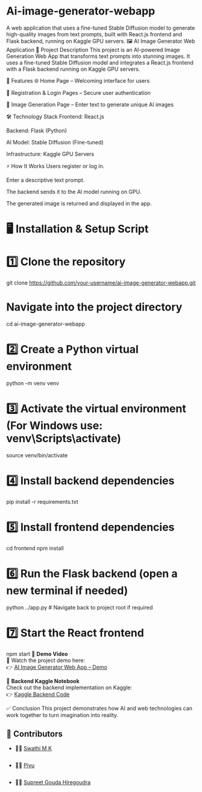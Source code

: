 # Ai-image-generator-webapp
A web application that uses a fine-tuned Stable Diffusion model to generate high-quality images from text prompts, built with React.js frontend and Flask backend, running on Kaggle GPU servers.
🖼️ AI Image Generator Web Application
📌 Project Description
This project is an AI-powered Image Generation Web App that transforms text prompts into stunning images.
It uses a fine-tuned Stable Diffusion model and integrates a React.js frontend with a Flask backend running on Kaggle GPU servers.

🚀 Features
🌐 Home Page – Welcoming interface for users

🔐 Registration & Login Pages – Secure user authentication

🎨 Image Generation Page – Enter text to generate unique AI images

🛠️ Technology Stack
Frontend: React.js

Backend: Flask (Python)

AI Model: Stable Diffusion (Fine-tuned)

Infrastructure: Kaggle GPU Servers

⚡ How It Works
Users register or log in.

Enter a descriptive text prompt.

The backend sends it to the AI model running on GPU.

The generated image is returned and displayed in the app.

# 🖥️ Installation & Setup Script

# 1️⃣ Clone the repository
git clone https://github.com/your-username/ai-image-generator-webapp.git

# Navigate into the project directory
cd ai-image-generator-webapp

# 2️⃣ Create a Python virtual environment
python -m venv venv

# 3️⃣ Activate the virtual environment (For Windows use: venv\Scripts\activate)
source venv/bin/activate

# 4️⃣ Install backend dependencies
pip install -r requirements.txt

# 5️⃣ Install frontend dependencies
cd frontend
npm install

# 6️⃣ Run the Flask backend (open a new terminal if needed)
python ../app.py  # Navigate back to project root if required

# 7️⃣ Start the React frontend
npm start
🎥 **Demo Video**  
📌 Watch the project demo here:  
👉 [AI Image Generator Web App – Demo](https://drive.google.com/file/d/13pSPvWUEW63T5rtBhfEO1cMZCFNQ4IIB/view?usp=sharing)

🔗 **Backend Kaggle Notebook**  
Check out the backend implementation on Kaggle:  
👉 [Kaggle Backend Code](https://www.kaggle.com/code/shivashankar2445/minor-backend)


✅ Conclusion
This project demonstrates how AI and web technologies can work together to turn imagination into reality.

## 🤝 Contributors 
  
- 👩‍💻 [Swathi M K](https://github.com/SwathiMK2004)
   ``` 
- 👩‍💻 [Piyu](https://github.com/piyu-123-106)
  ``` 
- 👨‍💻 [Supreet Gouda Hiregoudra](https://github.com/SupreetgoudaHiregoudra)  



